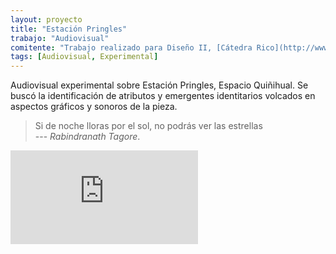 ```yaml
---
layout: proyecto
title: "Estación Pringles"
trabajo: "Audiovisual"
comitente: "Trabajo realizado para Diseño II, [Cátedra Rico](http://www.catedrarico.com.ar){:target="_blank"}, FADU--UBA."
tags: [Audiovisual, Experimental]
---
```


Audiovisual experimental sobre Estación Pringles, Espacio Quiñihual. Se buscó la identificación de atributos y emergentes identitarios volcados en aspectos gráficos y sonoros de la pieza.

> Si de noche lloras por el sol, no podrás ver las estrellas  
> --- <cite>Rabindranath Tagore</cite>.

<div class="embed-container"><iframe src="https://player.vimeo.com/video/80961723?title=0&byline=0&portrait=0" frameborder="0" webkitAllowFullScreen mozallowfullscreen allowFullScreen></iframe></div>
